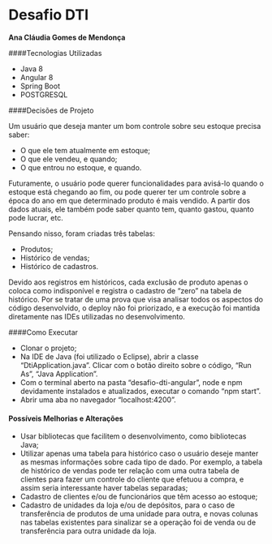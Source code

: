 # Desafio DTI

**Ana Cláudia Gomes de Mendonça**

####Tecnologias Utilizadas
* Java 8
* Angular 8
* Spring Boot
* POSTGRESQL


####Decisões de Projeto

Um usuário que deseja manter um bom controle sobre seu estoque precisa saber:

* O que ele tem atualmente em estoque;
* O que ele vendeu, e quando;
* O que entrou no estoque, e quando.



Futuramente, o usuário pode querer funcionalidades para avisá-lo quando o estoque está chegando ao fim, ou pode querer ter um controle sobre a época do ano em que determinado produto é mais vendido. A partir dos dados atuais, ele também pode saber quanto tem, quanto gastou, quanto pode lucrar, etc.

Pensando nisso, foram criadas três tabelas:

* Produtos;
* Histórico de vendas;
* Histórico de cadastros.

Devido aos registros em históricos, cada exclusão de produto apenas o coloca como indisponível e registra o cadastro de “zero” na tabela de histórico.
Por se tratar de uma prova que visa analisar todos os aspectos do código desenvolvido, o deploy não foi priorizado, e a execução foi mantida diretamente nas IDEs utilizadas no desenvolvimento.

####Como Executar

* Clonar o projeto;
* Na IDE de Java (foi utilizado o Eclipse), abrir a classe “DtiApplication.java”. Clicar com o botão direito sobre o código, “Run As”, “Java Application”.
* Com o terminal aberto na pasta “desafio-dti-angular”, node e npm devidamente instalados e atualizados, executar o comando “npm start”.
* Abrir uma aba no navegador “localhost:4200”.


#### Possíveis Melhorias e Alterações

* Usar bibliotecas que facilitem o desenvolvimento, como bibliotecas Java;
* Utilizar apenas uma tabela para histórico caso o usuário deseje manter as mesmas informações sobre cada tipo de dado. Por exemplo, a tabela de histórico de vendas pode ter relação com uma outra tabela de clientes para fazer um controle do cliente que efetuou a compra, e assim seria interessante haver tabelas separadas;
* Cadastro de clientes e/ou de funcionários que têm acesso ao estoque;
* Cadastro de unidades da loja e/ou de depósitos, para o caso de transferência de produtos de uma unidade para outra, e novas colunas nas tabelas existentes para sinalizar se a operação foi de venda ou de transferência para outra unidade da loja.

